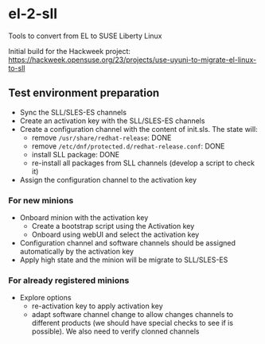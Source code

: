 # el-2-sll

Tools to convert from EL to SUSE Liberty Linux

Initial build for the Hackweek project:
https://hackweek.opensuse.org/23/projects/use-uyuni-to-migrate-el-linux-to-sll



## Test environment preparation
- Sync the SLL/SLES-ES channels
- Create an activation key with the SLL/SLES-ES channels
- Create a configuration channel with the content of init.sls. The state will:
  - remove `/usr/share/redhat-release`: DONE
  - remove `/etc/dnf/protected.d/redhat-release.conf`: DONE
  - install SLL package: DONE
  - re-install all packages from SLL channels (develop a script to check it)
- Assign the configuration channel to the activation key

### For new minions
- Onboard minion with the activation key
  - Create a bootstrap script using the Activation key
  - Onboard using webUI and select the activation key
- Configuration channel and software channels should be assigned automatically by the activation key
- Apply high state and the minion will be migrate to SLL/SLES-ES

### For already registered minions
- Explore options
  - re-activation key to apply activation key
  - adapt software channel change to allow changes channels to different products (we should have special checks to see if is possible). We also need to verify clonned channels
